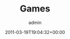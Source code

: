 ---
author: admin
date: "2011-03-19T19:04:32+00:00"
# guid: http://new.barrymoon.net/?page_id=104
title: Games
aliases: 
    - /home/games

---
